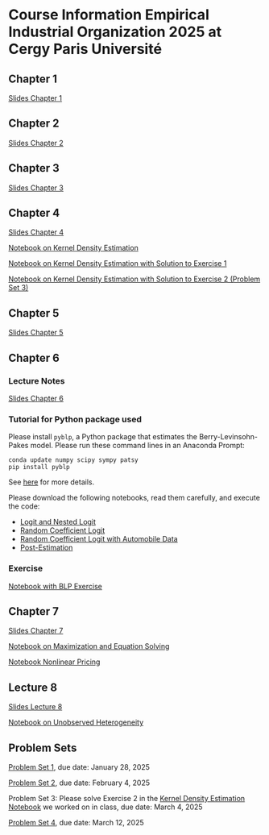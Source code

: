 # Course Information Empirical Industrial Organization 2025 at Cergy Paris Université

## Chapter 1

[Slides Chapter 1](chapter1.pdf)

## Chapter 2

[Slides Chapter 2](chapter2.pdf)

## Chapter 3

[Slides Chapter 3](chapter3.pdf)

## Chapter 4

[Slides Chapter 4](chapter4.pdf)

[Notebook on Kernel Density Estimation](kernel-density-example.ipynb)

[Notebook on Kernel Density Estimation with Solution to Exercise 1](kernel-density-example-exercise1.ipynb)

[Notebook on Kernel Density Estimation with Solution to Exercise 2 (Problem Set 3)](kernel-density-solution-symmetric.ipynb)

## Chapter 5

[Slides Chapter 5](chapter5.pdf)

## Chapter 6

### Lecture Notes

[Slides Chapter 6](chapter6.pdf)

### Tutorial for Python package used

Please install `pyblp`, a Python package that estimates the Berry-Levinsohn-Pakes model. Please run these command lines in an Anaconda Prompt:
```
conda update numpy scipy sympy patsy
pip install pyblp
```
See [here](https://pypi.org/project/pyblp/) for more details.

Please download the following notebooks, read them carefully, and execute the code:
- [Logit and Nested Logit](https://pyblp.readthedocs.io/en/stable/_notebooks/tutorial/logit_nested.html)
- [Random Coefficient Logit](https://pyblp.readthedocs.io/en/stable/_notebooks/tutorial/nevo.html)
- [Random Coefficient Logit with Automobile Data](https://pyblp.readthedocs.io/en/stable/_notebooks/tutorial/blp.html)
- [Post-Estimation](https://pyblp.readthedocs.io/en/stable/_notebooks/tutorial/post_estimation.html)

### Exercise

[Notebook with BLP Exercise](exercise_blp.ipynb)

## Chapter 7

[Slides Chapter 7](chapter7.pdf)

[Notebook on Maximization and Equation Solving](maximize_solve.ipynb)

[Notebook Nonlinear Pricing](nlp2.ipynb)

## Lecture 8

[Slides Lecture 8](chapter8.pdf)

[Notebook on Unobserved Heterogeneity](unobserved_heterogeneity.ipynb)


## Problem Sets

[Problem Set 1](problem_set1.pdf), due date: January 28, 2025

[Problem Set 2](problem_set2.pdf), due date: February 4, 2025

Problem Set 3: Please solve Exercise 2 in the [Kernel Density Estimation Notebook](kernel-density-example-exercise1.ipynb) we worked on in class, due date: March 4, 2025

[Problem Set 4](problem_set4.pdf), due date: March 12, 2025
